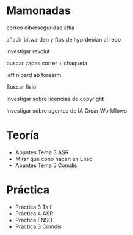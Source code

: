# Mamonadas
correo ciberseguridad
altia

añadir bitwarden y ftos de hyprdebian al repo

investigar revolut

buscar zapas correr + chaqueta

jeff nipard ab forearm

Buscar fisio

Investigar sobre licencias de copyright

Investigar sobre agentes de IA
Crear Workflows

# Teoría
- Apuntes Tema 3 ASR
- Mirar qué coño hacen en Enso
- Apuntes Tema 5 Comdis
# Práctica
- Práctica 3 Talf
- Práctica 4 ASR
- Práctica ENSO
- Práctica 3 Comdis